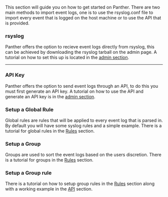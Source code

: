 This section will guide you on how to get started on Panther. There are two main methods to import event logs, one is to use the rsyslog.conf file to import every event that is logged on the host machine or to use the API that is provided.

### rsyslog

Panther offers the option to recieve event logs directly from rsyslog, this can be achieved by downloading the rsyslog tarball on the admin page. A tutorial on how to set this up is located in the [admin section](#admin).
___
### API Key

Panther offers the option to send event logs through an API, to do this you must first generate an API key. A tutorial on how to use the API and generate an API key is in the [admin section](#admin).

### Setup a Global Rule

Global rules are rules that will be applied to every event log that is parsed in. By default you will have some syslog rules and a simple example. There is a tutorial for global rules in the [Rules](#rules) section.

### Setup a Group

Groups are used to sort the event logs based on the users discretion. There is a tutorial for groups in the [Rules](#rules) section.

### Setup a Group rule

There is a tutorial on how to setup group rules in the [Rules](#rules) section along with a working example in the [API](#api) section.